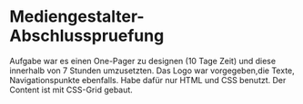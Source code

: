 # Mediengestalter-Abschlusspruefung

Aufgabe war es einen One-Pager zu designen (10 Tage Zeit) und diese innerhalb von 7 Stunden umzusetzten.
Das Logo war vorgegeben,die Texte, Navigationspunkte ebenfalls. 
Habe dafür nur HTML und CSS benutzt. Der Content ist mit CSS-Grid gebaut.

